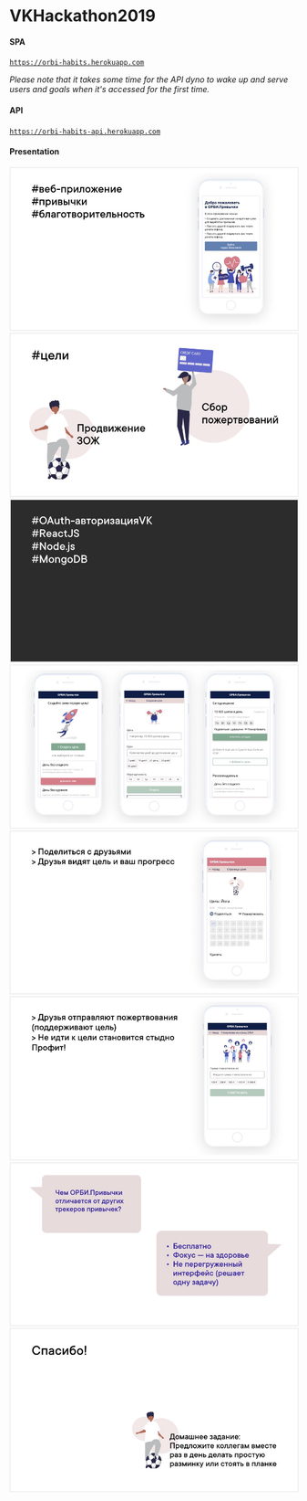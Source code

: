 # VKHackathon2019

#### SPA
[`https://orbi-habits.herokuapp.com`](https://orbi-habits.herokuapp.com)

*Please note that it takes some time for the API dyno to wake up and serve users and goals when it's accessed for the first time.*

#### API
[`https://orbi-habits-api.herokuapp.com`](https://orbi-habits-api.herokuapp.com)


#### Presentation
<kbd>
<img src="/presentation-images/grornlosos_110.001.jpeg" style="border: 2px solid rgba(0,0,0,0.05);" />
</kbd>
<br/>
<kbd>
<img src="/presentation-images/grornlosos_110.002.jpeg" style="border: 2px solid rgba(0,0,0,0.05);" />
</kbd>
<br/>
<kbd>
<img src="/presentation-images/grornlosos_110.003.jpeg" style="border: 2px solid rgba(0,0,0,0.05);" />
</kbd>
<br/>
<kbd>
<img src="/presentation-images/grornlosos_110.004.jpeg" style="border: 2px solid rgba(0,0,0,0.05);" />
</kbd>
<br/>
<kbd>
<img src="/presentation-images/grornlosos_110.005.jpeg" style="border: 2px solid rgba(0,0,0,0.05);" />
</kbd>
<br/>
<kbd>
<img src="/presentation-images/grornlosos_110.006.jpeg" style="border: 2px solid rgba(0,0,0,0.05);" />
</kbd>
<br/>
<kbd>
<img src="/presentation-images/grornlosos_110.007.jpeg" style="border: 2px solid rgba(0,0,0,0.05);" />
</kbd>
<br/>
<kbd>
<img src="/presentation-images/grornlosos_110.008.jpeg" style="border: 2px solid rgba(0,0,0,0.05);" />
</kbd>